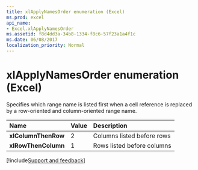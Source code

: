 ```yaml
---
title: xlApplyNamesOrder enumeration (Excel)
ms.prod: excel
api_name:
- Excel.xlApplyNamesOrder
ms.assetid: f8d4dd3a-34b8-1334-f8c6-57f23a1a4f1c
ms.date: 06/08/2017
localization_priority: Normal
---
```



# xlApplyNamesOrder enumeration (Excel)

Specifies which range name is listed first when a cell reference is replaced by a row-oriented and column-oriented range name.

|Name|Value|Description|
|:-----|:-----|:-----|
| **xlColumnThenRow**|2|Columns listed before rows|
| **xlRowThenColumn**|1|Rows listed before columns|

[!include[Support and feedback](~/includes/feedback-boilerplate.md)]